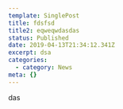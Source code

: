 ```yaml
---
template: SinglePost
title: fdsfsd
title2: eqweqwdasdas
status: Published
date: 2019-04-13T21:34:12.341Z
excerpt: dsa
categories:
  - category: News
meta: {}
---
```

das
